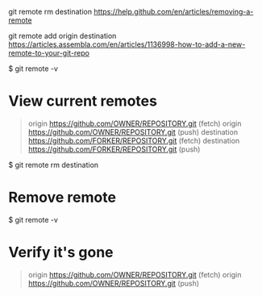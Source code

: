 git remote rm destination
https://help.github.com/en/articles/removing-a-remote


git remote add origin destination
https://articles.assembla.com/en/articles/1136998-how-to-add-a-new-remote-to-your-git-repo


$ git remote -v
# View current remotes
> origin  https://github.com/OWNER/REPOSITORY.git (fetch)
> origin  https://github.com/OWNER/REPOSITORY.git (push)
> destination  https://github.com/FORKER/REPOSITORY.git (fetch)
> destination  https://github.com/FORKER/REPOSITORY.git (push)

$ git remote rm destination
# Remove remote
$ git remote -v
# Verify it's gone
> origin  https://github.com/OWNER/REPOSITORY.git (fetch)
> origin  https://github.com/OWNER/REPOSITORY.git (push)
